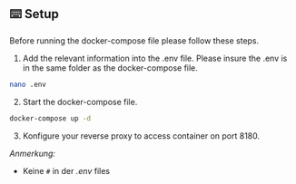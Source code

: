 ## ⌨️ Setup
Before running the docker-compose file please follow these steps.

1. Add the relevant information into the .env file. Please insure the .env is in the same folder as the docker-compose file.
```bash
nano .env
```

2. Start the docker-compose file.
```bash
docker-compose up -d
```

3. Konfigure your reverse proxy to access container on port 8180.

*Anmerkung:*
- Keine `#` in der *.env* files